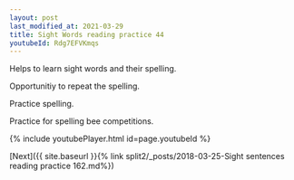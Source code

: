```yaml
---
layout: post
last_modified_at: 2021-03-29
title: Sight Words reading practice 44
youtubeId: Rdg7EFVKmqs
---
```

 
 
Helps to learn sight words and their spelling.

Opportunitiy to repeat the spelling. 

Practice spelling. 
 
Practice for spelling bee competitions. 
 
{% include youtubePlayer.html id=page.youtubeId %}
 
 

[Next]({{ site.baseurl }}{% link  split2/_posts/2018-03-25-Sight sentences reading practice 162.md%})
 
